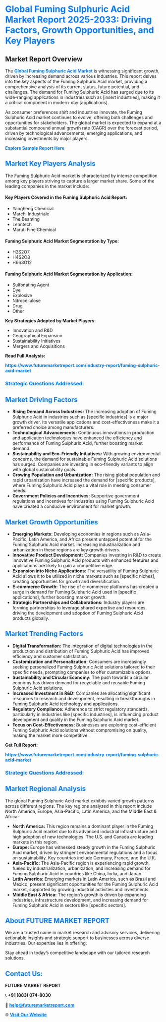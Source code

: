 <h1 style="color: #007BFF;">Global Fuming Sulphuric Acid Market Report 2025-2033: Driving Factors, Growth Opportunities, and Key Players</h1>

<section id="overview">
<h2>Market Report Overview</h2>
<p>The <a href="https://www.futuremarketreport.com/industry-report/fuming-sulphuric-acid-market" style="color: #007BFF; text-decoration: none;"><strong>Global Fuming Sulphuric Acid Market</strong></a> is witnessing significant growth, driven by increasing demand across various industries. This report delves into the key aspects of the Fuming Sulphuric Acid market, providing a comprehensive analysis of its current status, future potential, and challenges. The demand for Fuming Sulphuric Acid has surged due to its wide-ranging applications in industries such as [insert industries], making it a critical component in modern-day [applications].</p>
<p>As consumer preferences shift and industries innovate, the Fuming Sulphuric Acid market continues to evolve, offering both challenges and opportunities for stakeholders. The global market is expected to expand at a substantial compound annual growth rate (CAGR) over the forecast period, driven by technological advancements, emerging applications, and increasing investments by major players.</p>
</section>

<section id="overview">
<p><a href="https://www.futuremarketreport.com/request-sample/reportId=114195" style="color: #007BFF; text-decoration: none;"><strong>Explore Sample Report Here</strong></a></p>
</section>

<section id="key-players">
<h2 style="color: #007BFF;">Market Key Players Analysis</h2>
<p>The Fuming Sulphuric Acid market is characterized by intense competition among key players striving to capture a larger market share. Some of the leading companies in the market include:</p>
<h4>Key Players Covered in the Fuming Sulphuric Acid Report:</h4>
<ul><li>Yangheng Chemical</li><li>Marchi Industriale</li><li>The Beaming</li><li>Lenntech</li><li>Maruti Fine Chemical</li></ul>
<h4>Fuming Sulphuric Acid Market Segmentation by Type:</h4>
<ul><li>H2S2O7</li><li>H4S2O8</li><li>H6S3O12</li></ul>

<h4>Fuming Sulphuric Acid Market Segmentation by Application:</h4>
<ul><li>Sulfonating Agent</li><li>Dye</li><li>Explosive</li><li>Nitrocellulose</li><li>Drug</li><li>Other</li></ul>
<p><strong>Key Strategies Adopted by Market Players:</strong></p>
<ul>
<li>Innovation and R&D</li>
<li>Geographical Expansion</li>
<li>Sustainability Initiatives</li>
<li>Mergers and Acquisitions</li>
</ul>
</section>

<section>
<p><strong>Read Full Analysis: </strong></p><a href="https://www.futuremarketreport.com/industry-report/fuming-sulphuric-acid-market" style="color: #007BFF; text-decoration: none;"><strong>https://www.futuremarketreport.com/industry-report/fuming-sulphuric-acid-market</strong></a>
<h3 style="color: #007BFF;">Strategic Questions Addressed:</h3>
</section>

<section id="driving-factors">
<h2 style="color: #007BFF;">Market Driving Factors</h2>
<ul>
<li><strong>Rising Demand Across Industries:</strong> The increasing adoption of Fuming Sulphuric Acid in industries such as [specific industries] is a major growth driver. Its versatile applications and cost-effectiveness make it a preferred choice among manufacturers.</li>
<li><strong>Technological Advancements:</strong> Continuous innovations in production and application technologies have enhanced the efficiency and performance of Fuming Sulphuric Acid, further boosting market demand.</li>
<li><strong>Sustainability and Eco-Friendly Initiatives:</strong> With growing environmental concerns, the demand for sustainable Fuming Sulphuric Acid solutions has surged. Companies are investing in eco-friendly variants to align with global sustainability goals.</li>
<li><strong>Growing Population and Urbanization:</strong> The rising global population and rapid urbanization have increased the demand for [specific products], where Fuming Sulphuric Acid plays a vital role in meeting consumer needs.</li>
<li><strong>Government Policies and Incentives:</strong> Supportive government regulations and incentives for industries using Fuming Sulphuric Acid have created a conducive environment for market growth.</li>
</ul>
</section>

<section id="growth-opportunities">
<h2 style="color: #007BFF;">Market Growth Opportunities</h2>
<ul>
<li><strong>Emerging Markets:</strong> Developing economies in regions such as Asia-Pacific, Latin America, and Africa present untapped potential for the Fuming Sulphuric Acid market. Increasing industrialization and urbanization in these regions are key growth drivers.</li>
<li><strong>Innovative Product Development:</strong> Companies investing in R&D to create innovative Fuming Sulphuric Acid products with enhanced features and applications are likely to gain a competitive edge.</li>
<li><strong>Expansion into Niche Applications:</strong> The versatility of Fuming Sulphuric Acid allows it to be utilized in niche markets such as [specific niches], creating opportunities for growth and diversification.</li>
<li><strong>E-commerce Growth:</strong> The rise of e-commerce platforms has created a surge in demand for Fuming Sulphuric Acid used in [specific applications], further boosting market growth.</li>
<li><strong>Strategic Partnerships and Collaborations:</strong> Industry players are forming partnerships to leverage shared expertise and resources, driving the development and adoption of Fuming Sulphuric Acid products globally.</li>
</ul>
</section>

<section id="trending-factors">
<h2 style="color: #007BFF;">Market Trending Factors</h2>
<ul>
<li><strong>Digital Transformation:</strong> The integration of digital technologies in the production and distribution of Fuming Sulphuric Acid has improved efficiency and customer satisfaction.</li>
<li><strong>Customization and Personalization:</strong> Consumers are increasingly seeking personalized Fuming Sulphuric Acid solutions tailored to their specific needs, prompting companies to offer customizable options.</li>
<li><strong>Sustainability and Circular Economy:</strong> The push towards a circular economy has driven demand for recyclable and reusable Fuming Sulphuric Acid solutions.</li>
<li><strong>Increased Investment in R&D:</strong> Companies are allocating significant resources to research and development, resulting in breakthroughs in Fuming Sulphuric Acid technology and applications.</li>
<li><strong>Regulatory Compliance:</strong> Adherence to strict regulatory standards, particularly in industries like [specific industries], is influencing product development and quality in the Fuming Sulphuric Acid market.</li>
<li><strong>Focus on Cost-Effectiveness:</strong> Businesses are exploring cost-efficient Fuming Sulphuric Acid solutions without compromising on quality, making the market more competitive.</li>
</ul>
</section>

<section>
<p><strong>Get Full Report: </strong></p><a href="https://www.futuremarketreport.com/industry-report/fuming-sulphuric-acid-market" style="color: #007BFF; text-decoration: none;"><strong>https://www.futuremarketreport.com/industry-report/fuming-sulphuric-acid-market</strong></a>
<h3 style="color: #007BFF;">Strategic Questions Addressed:</h3>
</section>


<section id="regional-analysis">
<h2 style="color: #007BFF;">Market Regional Analysis</h2>
<p>The global Fuming Sulphuric Acid market exhibits varied growth patterns across different regions. The key regions analyzed in this report include North America, Europe, Asia-Pacific, Latin America, and the Middle East & Africa:</p>
<ul>
<li><strong>North America:</strong> This region remains a dominant player in the Fuming Sulphuric Acid market due to its advanced industrial infrastructure and high adoption of new technologies. The U.S. and Canada are leading markets in this region.</li>
<li><strong>Europe:</strong> Europe has witnessed steady growth in the Fuming Sulphuric Acid market, driven by stringent environmental regulations and a focus on sustainability. Key countries include Germany, France, and the U.K.</li>
<li><strong>Asia-Pacific:</strong> The Asia-Pacific region is experiencing rapid growth, fueled by industrialization, urbanization, and increasing demand for Fuming Sulphuric Acid in countries like China, India, and Japan.</li>
<li><strong>Latin America:</strong> Emerging markets in Latin America, such as Brazil and Mexico, present significant opportunities for the Fuming Sulphuric Acid market, supported by growing industrial activities and investments.</li>
<li><strong>Middle East & Africa:</strong> The region’s growth is driven by expanding industries, infrastructure development, and increasing demand for Fuming Sulphuric Acid in sectors like [specific sectors].</li>
</ul>
</section>

<footer>
<h2 style="color: #007BFF;">About FUTURE MARKET REPORT</h2>
<p>We are a trusted name in market research and advisory services, delivering actionable insights and strategic support to businesses across diverse industries. Our expertise lies in offering:</p>

<p>Stay ahead in today’s competitive landscape with our tailored research solutions.</p>

<h2 style="color: #007BFF;">Contact Us:</h2>
<p><strong>FUTURE MARKET REPORT</strong></p>
<p>📞 <strong>+91 (883) 074-8030</strong></p>
<p>📧 <strong><a href="mailto:help@futuremarketreport.com" style="color: #007BFF;">help@futuremarketreport.com</a></strong></p>
<p>🌐 <strong><a href="https://www.futuremarketreport.com/" style="color: #007BFF;">Visit Our Website</a></strong></p>
</footer>